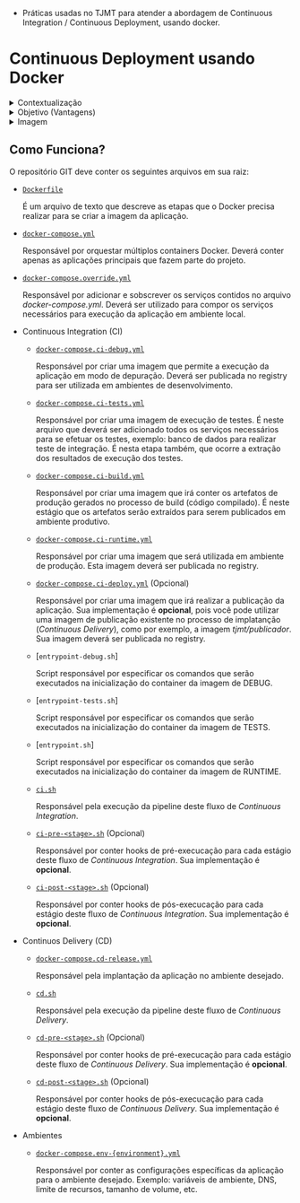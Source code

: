 - Práticas usadas no TJMT para atender a abordagem de Continuous Integration / Continuous Deployment, usando docker.

# Continuous Deployment usando Docker

<details>
  <summary>Contextualização</summary>

Muitas instituições usam ferramentas (Jenkins, TFS, etc) para automatizar as fases de publicação de um software. Nelas, normalmente ficam informações como "comando (tasks) para baixar dependências, compilar, testar, publicar, etc" assim como configurações pertinentes a tecnologia do projeto ("JAVA, .NET, Node, etc").

Muitas vezes este método funciona bem, porém exige a necessidade de que uma equipe (muitas vezes diferente) faça todo o papel de se configurar a infraestrutura necessária para que cada etapa funcione tais como "máquinas virtuais onde será publicado o software (servidor de aplicação)", "configuração na ferramenta de automação (criação dos comandos) para o software", entre outras particularidades da aplicação para o seu ambiente.

Em um cenário onde as aplicações estão ficando cada vez mais difundidas e pequenas (microserviços), cria uma alta demanda para criação de todo esse processo para cada peça de software. Aliado ao fato de que as demandas por resultado de TI (especialmente criação e desenvolvimento de soluções) são cada vez mais velozes, faz com que busquemos meios para facilitar e/ou aprimorar toda essa etapa (criação da automação).

</details>

<details>
  <summary>Objetivo (Vantagens)</summary>

Utilizar docker no desenvolvimento pode proporcionar múltiplas vantagens, porém, nem sempre, estas são utilizadas.

_Considere que Docker de forma geral é uma tecnologia de criação/execução de imagens (algo como uma template de máquina virtual) e criação/execução de ambientes._

> Normalmente, a utilização do docker é vista somente para a publicação do software. É o típico cenário em que o desenvolvedor copia "somente o binário" (já compilado em sua máquina ou na ferramenta de automação) para dentro da imagem e publica esta. Porém, faz com que "a máquina do desenvolvedor ou a ferramenta de automação necessitem das ferramentas de desenvolvimento instaladas" e consequentemente de alguém (ou equipe) para gerenciar essa infraestrutura (no caso da ferramenta de automação), além de que cria um acoplamento nesta (a partir do momento em que se cria nela a configuração/execução das etapas necessárias).

Seguem alguns pontos onde o Docker facilita em todo este processo:
- Criação do processo de compilação do software (via Dockerfile multi-stage)
  > Permite que o mesmo Dockerfile que é utilizado para se compilar a aplicação, seja utilizado na ferramenta de automação
- Criação do processo de execução do teste automatizado (via Dockerfile multi-stage)
  > Permite que o mesmo Dockerfile que é utilizado para se compilar a aplicação, também opcionalmente faça a execução dos testes automatizados (Unitários ou de Integração) 
- Criação do processo de publicação da aplicação (docker-compose)
  > Permite que seja descrito (de forma declarativa) como deve ser criado o ambiente
- Explicitação da aplicação quanto a suas fronteiras (docker-compose)
  > Permite que a configuração de integrações/fronteiras seja feito no arquivo de configuração do ambiente (docker-compose), explicitando suas dependências/integrações

</details>


<details>
  <summary>Imagem</summary>

Para uma imagem de aplicação em docker, existem 3 formas de se utilizar/configurar:
- **Imagem por ambiente** (não recomendado): Onde cada imagem já vem com as configurações específicas para um ambiente em questão. Ou seja, as configurações estão dentro do container (Ex: web.config, application.properties, etc) e sua mudança necessidta da criação de uma nova imagem.
  > Em um ambiente de Integração Contínua, isto impede que uma mesma imagem passe pelas fases de homologação/qualidade do produto. Fazendo que para cada fase, deva-se criar uma nova imagem.
- **Imagem com todas as configurações** de todos os ambientes (não recomendado): Onde a imagem possui as configurações de todos os ambientes (utilizados no processo de desenvolvimento).
  > Este modelo impede que uma imagem possa ser reutilizada em uma infraestrutura diferente, pois nela já contém as configurações de todos os possíveis ambientes.
- **Imagem configurável** (recomendado): As configurações ficam a nível de **variáveis de ambiente**, possibilitando assim que possa ser criado um docker-compose informando as mesmas.
  > Permite que a imagem trafegue pelos ambientes de Integração Contínua e que seja modificado quando em uma infraestrutura diferente da qual foi concebida.

</details>

## Como Funciona?

O repositório GIT deve conter os seguintes arquivos em sua raiz:

- [`Dockerfile`](./docs/dockerfile.md)

  É um arquivo de texto que descreve as etapas que o Docker precisa realizar para se criar a imagem da aplicação.

- [`docker-compose.yml`](./docs/docker-compose.yml.md)

  Responsável por orquestar múltiplos containers Docker. Deverá conter apenas as aplicações principais que fazem parte do projeto.

- [`docker-compose.override.yml`](./docs/docker-compose.override.yml.md)

  Responsável por adicionar e sobscrever os serviços contidos no arquivo *docker-compose.yml*. Deverá ser utilizado para compor os serviços necessários para execução da aplicação em ambiente local.

- Continuous Integration (CI)
  - [`docker-compose.ci-debug.yml`](./docs/docker-compose.ci-debug.yml.md)
  
    Responsável por criar uma imagem que permite a execução da aplicação em modo de depuração. Deverá ser publicada no registry para ser utilizada em ambientes de desenvolvimento.

  - [`docker-compose.ci-tests.yml`](./docs/docker-compose.ci-tests.yml.md)
  
    Responsável por criar uma imagem de execução de testes. É neste arquivo que deverá ser adicionado todos os serviços necessários para se efetuar os testes, exemplo: banco de dados para realizar teste de integração. É nesta etapa também, que ocorre a extração dos resultados de execução dos testes.

  - [`docker-compose.ci-build.yml`](./docs/docker-compose.ci-build.yml.md)
  
    Responsável por criar uma imagem que irá conter os artefatos de produção gerados no processo de build (código compilado). É neste estágio que os artefatos serão extraídos para serem publicados em ambiente produtivo.

  - [`docker-compose.ci-runtime.yml`](./docs/docker-compose.ci-runtime.yml.md)
  
    Responsável por criar uma imagem que será utilizada em ambiente de produção. Esta imagem deverá ser publicada no registry.

  - [`docker-compose.ci-deploy.yml`](./docs/docker-compose.ci-deploy.yml.md) (Opcional)
  
    Responsável por criar uma imagem que irá realizar a publicação da aplicação. Sua implementação é **opcional**, pois você pode utilizar uma imagem de publicação existente no processo de implatanção (*Continuous Delivery*), como por exemplo, a imagem *tjmt/publicador*. Sua imagem deverá ser publicada no registry.

  - [`entrypoint-debug.sh`]
  
    Script responsável por especificar os comandos que serão executados na inicialização do container da imagem de DEBUG.

  - [`entrypoint-tests.sh`]
  
    Script responsável por especificar os comandos que serão executados na inicialização do container da imagem de TESTS.

  - [`entrypoint.sh`]
  
    Script responsável por especificar os comandos que serão executados na inicialização do container da imagem de RUNTIME.

  - [`ci.sh`](./docs/ci.sh.md)
  
    Responsável pela execução da pipeline deste fluxo de *Continuous Integration*.

  - [`ci-pre-<stage>.sh`](./docs/ci-pre-stage.sh.md) (Opcional)
    
    Responsável por conter hooks de pré-execucação para cada estágio deste fluxo de *Continuous Integration*. Sua implementação é **opcional**.

  - [`ci-post-<stage>.sh`](./docs/ci-post-stage.sh.md) (Opcional)
  
    Responsável por conter hooks de pós-execucação para cada estágio deste fluxo de *Continuous Integration*. Sua implementação é **opcional**.

- Continuos Delivery (CD)
  - [`docker-compose.cd-release.yml`](./docs/docker-compose.cd-release.yml.md)
  
    Responsável pela implantação da aplicação no ambiente desejado.

  - [`cd.sh`](./docs/cd.sh.md)
  
    Responsável pela execução da pipeline deste fluxo de *Continuous Delivery*.

  - [`cd-pre-<stage>.sh`](./docs/cd-pre-stage.sh.md) (Opcional)
  
    Responsável por conter hooks de pré-execucação para cada estágio deste fluxo de *Continuous Delivery*. Sua implementação é **opcional**.

  - [`cd-post-<stage>.sh`](./docs/cd-post-stage.sh.md) (Opcional)
  
    Responsável por conter hooks de pós-execucação para cada estágio deste fluxo de *Continuous Delivery*. Sua implementação é **opcional**.

- Ambientes
  - [`docker-compose.env-{environment}.yml`](./docs/docker-compose.env-environment.yml.md)
  
    Responsável por conter as configurações específicas da aplicação para o ambiente desejado. Exemplo: variáveis de ambiente, DNS, limite de recursos, tamanho de volume, etc.
